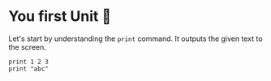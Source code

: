 # You first Unit 🌱

Let's start by understanding the `print` command.
It outputs the given text to the screen.

```
print 1 2 3
print "abc"
```
